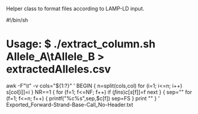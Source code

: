 Helper class to format files according to LAMP-LD input.

#!/bin/sh

# Usage: $ ./extract_column.sh Allele_A\\tAllele_B > extractedAlleles.csv

awk -F"\t" -v cols="${1:?}" '
   BEGIN {
     n=split(cols,col)
     for (i=1; i<=n; i++) s[col[i]]=i
   }
   NR==1 {
     for (f=1; f<=NF; f++)
       if ($f in s) c[s[$f]]=f
     next
   }
   { sep=""
     for (f=1; f<=n; f++) {
       printf("%c%s",sep,$c[f])
       sep=FS
     }
     print ""
   }
' Exported_Forward-Strand-Base-Call_No-Header.txt